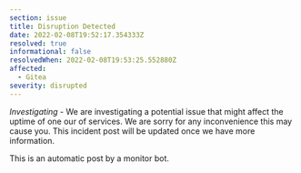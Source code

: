 ```yaml
---
section: issue
title: Disruption Detected
date: 2022-02-08T19:52:17.354333Z
resolved: true
informational: false
resolvedWhen: 2022-02-08T19:53:25.552880Z
affected:
  - Gitea
severity: disrupted
---
```

*Investigating* - We are investigating a potential issue that might affect the uptime of one our of services. We are sorry for any inconvenience this may cause you. This incident post will be updated once we have more information.

This is an automatic post by a monitor bot.
        